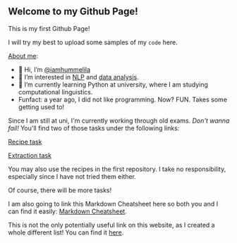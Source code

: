 ## Welcome to my Github Page!

This is my first Github Page!

I will try my best to upload some samples of my `code` here.

[About me](about.md):
- 👋 Hi, I’m [@iamhummelila](https://iamhummelila.github.io/iamhummelila/)
- 👀 I’m interested in [NLP](https://en.wikipedia.org/wiki/Natural_language_processing) and [data analysis](https://en.wikipedia.org/wiki/Data_analysis).
- 🌱 I’m currently learning Python at university, where I am studying computational linguistics.
- Funfact: a year ago, I did not like programming. Now? FUN. Takes some getting used to!

Since I am still at uni, I'm currently working through old exams. _Don't wanna fail!_ You'll find two of those tasks under the following links:

[Recipe task](https://github.com/iamhummelila/recipe_task)

[Extraction task](https://github.com/iamhummelila/extraction_task)

You may also use the recipes in the first repository. I take no responsibility, especially since I have not tried them either.

Of course, there will be more tasks!

I am also going to link this Markdown Cheatsheet here so both you and I can find it easily: [Markdown Cheatsheet](https://github.com/adam-p/markdown-here/wiki/Markdown-Cheatsheet).

This is not the only potentially useful link on this website, as I created a whole different list! You can find it [here](links.md).
